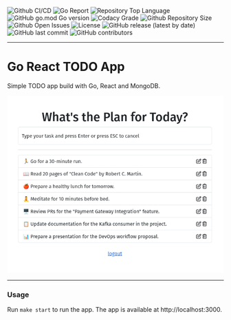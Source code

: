 ![Github CI/CD](https://img.shields.io/github/workflow/status/ozaitsev92/go-react-todo-list/Go)
![Go Report](https://goreportcard.com/badge/github.com/ozaitsev92/go-react-todo-list)
![Repository Top Language](https://img.shields.io/github/languages/top/ozaitsev92/go-react-todo-list)
![GitHub go.mod Go version](https://img.shields.io/github/go-mod/go-version/ozaitsev92/go-react-todo-list)
![Codacy Grade](https://img.shields.io/codacy/grade/c9467ed47e064b1981e53862d0286d65)
![Github Repository Size](https://img.shields.io/github/repo-size/ozaitsev92/go-react-todo-list)
![Github Open Issues](https://img.shields.io/github/issues/ozaitsev92/go-react-todo-list)
![License](https://img.shields.io/badge/license-MIT-green)
![GitHub release (latest by date)](https://img.shields.io/github/v/release/ozaitsev92/go-react-todo-list)
![GitHub last commit](https://img.shields.io/github/last-commit/ozaitsev92/go-react-todo-list)
![GitHub contributors](https://img.shields.io/github/contributors/ozaitsev92/go-react-todo-list)

---

# Go React TODO App

Simple TODO app build with Go, React and MongoDB.

<img src="./img/todo.png">

---

### Usage
Run `make start` to run the app. The app is available at http://localhost:3000.